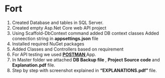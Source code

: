 # Fort

1.	Created Database and tables in SQL Server.
2.	Created empty Asp.Net Core web API project
3.	Using  Scaffold-DbContext command added DB context classes
    Added coneection string in <b>appsettings.json</b> file 
4.	Installed required NuGet packages
5.	Added Classes and Controllers based on requirement
6.	For API testing  we used <a href='https://learning.postman.com/docs/sending-requests/requests/'><b> POSTMAN </b> </a>  App.
7.	In Master folder  we attached  <b>DB Backup file </b>, <b>Project  Source code </b> and  <b>Explanation.pdf</b> file.
8.	Step by step with screenshot explained in  <b>“EXPLANATIONS.pdf” </b> file.

